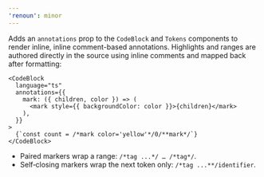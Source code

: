 ```yaml
---
'renoun': minor
---
```


Adds an `annotations` prop to the `CodeBlock` and `Tokens` components to render inline, inline comment-based annotations. Highlights and ranges are authored directly in the source using inline comments and mapped back after formatting:

```tsx
<CodeBlock
  language="ts"
  annotations={{
    mark: ({ children, color }) => (
      <mark style={{ backgroundColor: color }}>{children}</mark>
    ),
  }}
>
  {`const count = /*mark color='yellow'*/0/**mark*/`}
</CodeBlock>
```

- Paired markers wrap a range: `/*tag ...*/ … /*tag*/`.
- Self‑closing markers wrap the next token only: `/*tag ...**/identifier`.
